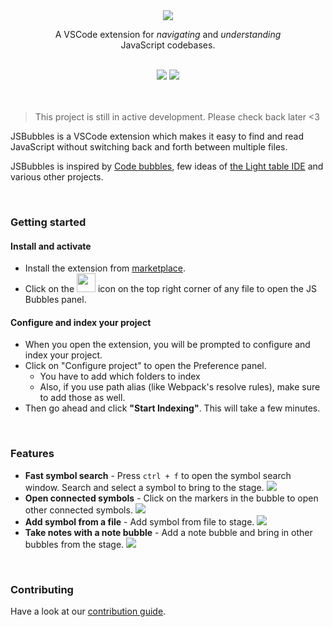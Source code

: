 <div align="center">
<img src="https://raw.githubusercontent.com/Raathigesh/JSBubbles/master/docs/assets/bubbles.png">
  
<p align="center">
  A VSCode extension for <em>navigating</em> and <em>understanding</em> <br/>
  JavaScript codebases.
</p>

<br/>
<img src="https://img.shields.io/github/workflow/status/Raathigesh/JSBubbles/Production Build?style=flat-square" />
<img src="https://img.shields.io/visual-studio-marketplace/v/Raathigeshan.js-bubbles?color=green&style=flat-square" />
<br />
</div>
<br/>
<br/>

> This project is still in active development. Please check back later <3

JSBubbles is a VSCode extension which makes it easy to find and read JavaScript without switching back and forth between multiple files.

JSBubbles is inspired by [Code bubbles](http://www.andrewbragdon.com/codebubbles_site.asp), few ideas of [the Light table IDE](https://www.chris-granger.com/2012/04/12/light-table-a-new-ide-concept/) and various other projects.

<br/>

### Getting started

#### Install and activate

- Install the extension from [marketplace](https://marketplace.visualstudio.com/items?itemName=Raathigeshan.js-bubbles).
- Click on the <img src="https://raw.githubusercontent.com/Raathigesh/JSBubbles/master/docs/assets/Trigger%20icon.png" height="30px"> icon on the top right corner of any file to open the JS Bubbles panel.

#### Configure and index your project

- When you open the extension, you will be prompted to configure and index your project.
- Click on "Configure project" to open the Preference panel.
  - You have to add which folders to index
  - Also, if you use path alias (like Webpack's resolve rules), make sure to add those as well.
- Then go ahead and click **"Start Indexing"**. This will take a few minutes.

<br/>

### Features

- **Fast symbol search** - Press `ctrl + f` to open the symbol search window. Search and select a symbol to bring to the stage.
  <img src="https://raw.githubusercontent.com/Raathigesh/JSBubbles/master/docs/assets/2-search-symbol.gif">
- **Open connected symbols** - Click on the markers in the bubble to open other connected symbols.
  <img src="https://raw.githubusercontent.com/Raathigesh/JSBubbles/master/docs/assets/3-connected-symbols.gif">
- **Add symbol from a file** - Add symbol from file to stage.
  <img src="https://raw.githubusercontent.com/Raathigesh/JSBubbles/master/docs/assets/4-add-symbol-from-file.gif">
- **Take notes with a note bubble** - Add a note bubble and bring in other bubbles from the stage.
  <img src="https://raw.githubusercontent.com/Raathigesh/JSBubbles/master/docs/assets/5-add-note-bubble.gif">

<br/>

### Contributing

Have a look at our [contribution guide](docs/contributing.md).

